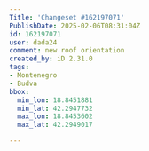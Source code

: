 ```yaml
---
Title: 'Changeset #162197071'
PublishDate: 2025-02-06T08:31:04Z
id: 162197071
user: dada24
comment: new roof orientation
created_by: iD 2.31.0
tags:
- Montenegro
- Budva
bbox:
  min_lon: 18.8451881
  min_lat: 42.2947732
  max_lon: 18.8453602
  max_lat: 42.2949017

---
```

